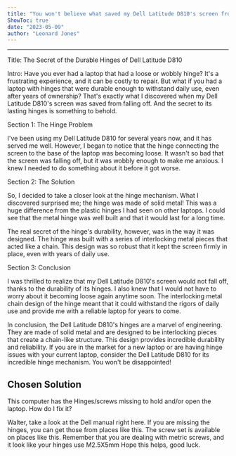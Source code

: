 ```yaml
---
title: "You won't believe what saved my Dell Latitude D810's screen from falling off! Find out the secret of the durable hinges here!"
ShowToc: true 
date: "2023-05-09"
author: "Leonard Jones"
---
```

*****
Title: The Secret of the Durable Hinges of Dell Latitude D810

Intro: Have you ever had a laptop that had a loose or wobbly hinge? It's a frustrating experience, and it can be costly to repair. But what if you had a laptop with hinges that were durable enough to withstand daily use, even after years of ownership? That's exactly what I discovered when my Dell Latitude D810's screen was saved from falling off. And the secret to its lasting hinges is something to behold.

Section 1: The Hinge Problem

I've been using my Dell Latitude D810 for several years now, and it has served me well. However, I began to notice that the hinge connecting the screen to the base of the laptop was becoming loose. It wasn't so bad that the screen was falling off, but it was wobbly enough to make me anxious. I knew I needed to do something about it before it got worse.

Section 2: The Solution

So, I decided to take a closer look at the hinge mechanism. What I discovered surprised me; the hinge was made of solid metal! This was a huge difference from the plastic hinges I had seen on other laptops. I could see that the metal hinge was well built and that it would last for a long time.

The real secret of the hinge's durability, however, was in the way it was designed. The hinge was built with a series of interlocking metal pieces that acted like a chain. This design was so robust that it kept the screen firmly in place, even with years of daily use.

Section 3: Conclusion

I was thrilled to realize that my Dell Latitude D810's screen would not fall off, thanks to the durability of its hinges. I also knew that I would not have to worry about it becoming loose again anytime soon. The interlocking metal chain design of the hinge meant that it could withstand the rigors of daily use and provide me with a reliable laptop for years to come.

In conclusion, the Dell Latitude D810's hinges are a marvel of engineering. They are made of solid metal and are designed to be interlocking pieces that create a chain-like structure. This design provides incredible durability and reliability. If you are in the market for a new laptop or are having hinge issues with your current laptop, consider the Dell Latitude D810 for its incredible hinge mechanism. You won't be disappointed!


## Chosen Solution
 This computer has the Hinges/screws missing to hold and/or open the laptop. How do I fix it?

 Walter, take a look at the Dell manual right here. If you are missing the hinges, you can get those from places like this. The screw set is available on places like this. Remember that you are dealing with metric screws, and it look like your hinges use M2.5X5mm Hope this helps, good luck.




